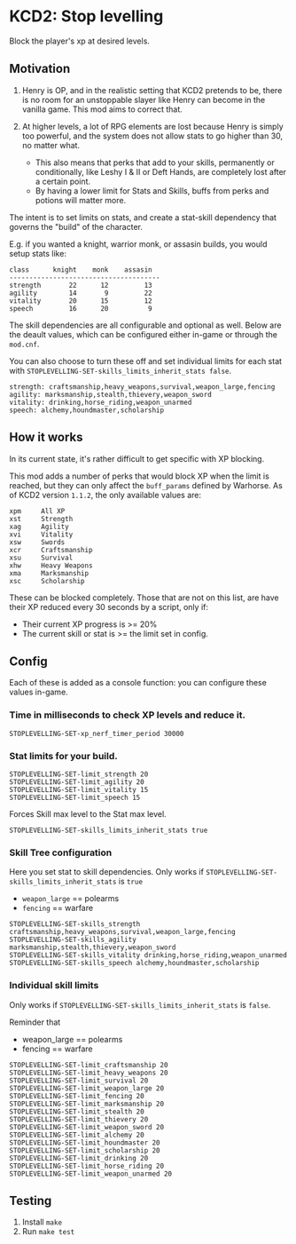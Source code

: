 # KCD2: Stop levelling

Block the player's xp at desired levels.

## Motivation

1. Henry is OP, and in the realistic setting that KCD2 pretends to be, there is no room for an unstoppable slayer like Henry can become in the vanilla game. This mod aims to correct that.

2. At higher levels, a lot of RPG elements are lost because Henry is simply too powerful, and the system does not allow stats to go higher than 30, no matter what.
    - This also means that perks that add to your skills, permanently or conditionally, like Leshy I & II or Deft Hands, are completely lost after a certain point.
    - By having a lower limit for Stats and Skills, buffs from perks and potions will matter more.

The intent is to set limits on stats, and create a stat-skill dependency that governs the "build" of the character.

E.g. if you wanted a knight, warrior monk, or assasin builds, you would setup stats like:

```
class      knight    monk    assasin
--------------------------------------
strength       22      12         13
agility        14       9         22
vitality       20      15         12
speech         16      20          9
```

The skill dependencies are all configurable and optional as well. Below are the deault values, which can be configured either in-game or through the `mod.cnf`.

You can also choose to turn these off and set individual limits for each stat with `STOPLEVELLING-SET-skills_limits_inherit_stats false`.

```
strength: craftsmanship,heavy_weapons,survival,weapon_large,fencing
agility: marksmanship,stealth,thievery,weapon_sword
vitality: drinking,horse_riding,weapon_unarmed
speech: alchemy,houndmaster,scholarship
```


## How it works

In its current state, it's rather difficult to get specific with XP blocking.

This mod adds a number of perks that would block XP when the limit is reached, but they can only affect the `buff_params` defined by Warhorse. As of KCD2 version `1.1.2`, the only available values are:

```
xpm     All XP
xst     Strength
xag     Agility
xvi     Vitality
xsw     Swords
xcr     Craftsmanship
xsu     Survival
xhw     Heavy Weapons
xma     Marksmanship
xsc     Scholarship
```

These can be blocked completely. Those that are not on this list, are have their XP reduced every 30 seconds by a script, only if:
- Their current XP progress is >= 20%
- The current skill or stat is >= the limit set in config.

## Config

Each of these is added as a console function: you can configure these values in-game.

### Time in milliseconds to check XP levels and reduce it.
```
STOPLEVELLING-SET-xp_nerf_timer_period 30000
```

### Stat limits for your build.
```
STOPLEVELLING-SET-limit_strength 20
STOPLEVELLING-SET-limit_agility 20
STOPLEVELLING-SET-limit_vitality 15
STOPLEVELLING-SET-limit_speech 15
```
Forces Skill max level to the Stat max level.
```
STOPLEVELLING-SET-skills_limits_inherit_stats true
```


### Skill Tree configuration

Here you set stat to skill dependencies.
Only works if `STOPLEVELLING-SET-skills_limits_inherit_stats` is `true`

- `weapon_large` == polearms
- `fencing` == warfare
```
STOPLEVELLING-SET-skills_strength craftsmanship,heavy_weapons,survival,weapon_large,fencing
STOPLEVELLING-SET-skills_agility marksmanship,stealth,thievery,weapon_sword
STOPLEVELLING-SET-skills_vitality drinking,horse_riding,weapon_unarmed
STOPLEVELLING-SET-skills_speech alchemy,houndmaster,scholarship
```

 
### Individual skill limits

Only works if `STOPLEVELLING-SET-skills_limits_inherit_stats` is `false`.

Reminder that
- weapon_large == polearms
- fencing == warfare
```
STOPLEVELLING-SET-limit_craftsmanship 20
STOPLEVELLING-SET-limit_heavy_weapons 20
STOPLEVELLING-SET-limit_survival 20
STOPLEVELLING-SET-limit_weapon_large 20
STOPLEVELLING-SET-limit_fencing 20
STOPLEVELLING-SET-limit_marksmanship 20
STOPLEVELLING-SET-limit_stealth 20
STOPLEVELLING-SET-limit_thievery 20
STOPLEVELLING-SET-limit_weapon_sword 20
STOPLEVELLING-SET-limit_alchemy 20
STOPLEVELLING-SET-limit_houndmaster 20
STOPLEVELLING-SET-limit_scholarship 20
STOPLEVELLING-SET-limit_drinking 20
STOPLEVELLING-SET-limit_horse_riding 20
STOPLEVELLING-SET-limit_weapon_unarmed 20
```

## Testing

1. Install `make`
2. Run `make test`